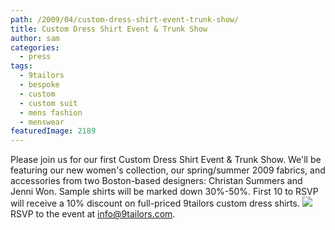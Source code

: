 ```yaml
---
path: /2009/04/custom-dress-shirt-event-trunk-show/
title: Custom Dress Shirt Event & Trunk Show
author: sam
categories: 
  - press
tags: 
  - 9tailors
  - bespoke
  - custom
  - custom suit
  - mens fashion
  - menswear
featuredImage: 2189
---
```

Please join us for our first Custom Dress Shirt Event & Trunk Show. We'll be featuring our new women's collection, our spring/summer 2009 fabrics, and accessories from two Boston-based designers: Christan Summers and Jenni Won. Sample shirts will be marked down 30%-50%. First 10 to RSVP will receive a 10% discount on full-priced 9tailors custom dress shirts. [![](http://1.bp.blogspot.com/_RlJ3L7W6dBw/Sdp2tJKcT5I/AAAAAAAAHa4/CfwCZ0H8wN8/s400/trunkshow_flyer_20090406.gif)](http://1.bp.blogspot.com/_RlJ3L7W6dBw/Sdp2tJKcT5I/AAAAAAAAHa4/CfwCZ0H8wN8/s1600-h/trunkshow_flyer_20090406.gif) RSVP to the event at info@9tailors.com.